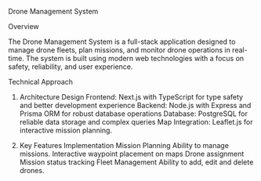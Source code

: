 Drone Management System



Overview

The Drone Management System is a full-stack application designed to manage drone fleets, plan missions, and monitor drone operations in real-time. The system is built using modern web technologies with a focus on safety, reliability, and user experience.

Technical Approach

1. Architecture Design
Frontend: Next.js with TypeScript for type safety and better development experience
Backend: Node.js with Express and Prisma ORM for robust database operations
Database: PostgreSQL for reliable data storage and complex queries
Map Integration: Leaflet.js for interactive mission planning.

2. Key Features Implementation
Mission Planning 
Ability to manage missions.
Interactive waypoint placement on maps
Drone assignment 
Mission status tracking
Fleet Management
Ability to add, edit and delete drones.

